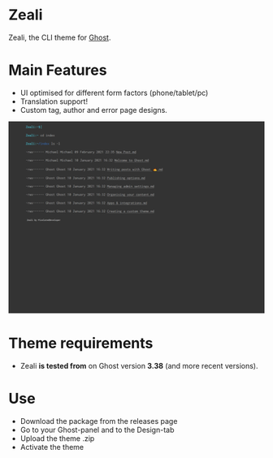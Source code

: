 # Zeali
Zeali, the CLI theme for [Ghost](http://github.com/tryghost/ghost/). 

# Main Features
- UI optimised for different form factors (phone/tablet/pc)
- Translation support!
- Custom tag, author and error page designs.

![zeali - homepage](https://github.com/pixelateddeveloper/zeali/raw/master/assets/screenshot-desktop.png)

# Theme requirements
- Zeali **is tested from** on Ghost version **3.38** (and more recent versions). 

# Use
- Download the package from the releases page
- Go to your Ghost-panel and to the Design-tab
- Upload the theme .zip
- Activate the theme